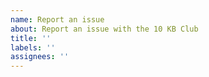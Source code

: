 ```yaml
---
name: Report an issue
about: Report an issue with the 10 KB Club
title: ''
labels: ''
assignees: ''
---
```



